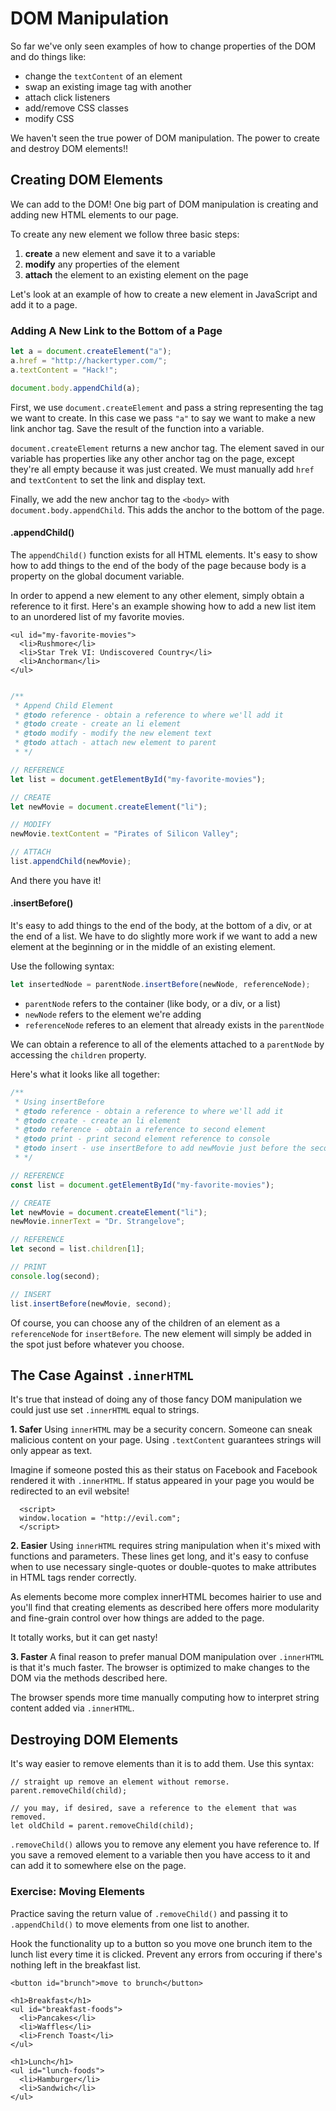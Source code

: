 # DOM Manipulation

So far we've only seen examples of how to change properties of the DOM and do things like:

* change the `textContent` of an element
* swap an existing image tag with another
* attach click listeners
* add/remove CSS classes
* modify CSS

We haven't seen the true power of DOM manipulation. The power to create and destroy DOM elements!!

## Creating DOM Elements

We can add to the DOM! One big part of DOM manipulation is creating and adding new HTML elements to our page.

To create any new element we follow three basic steps:

1. **create** a new element and save it to a variable
2. **modify** any properties of the element
3. **attach** the element to an existing element on the page

Let's look at an example of how to create a new element in JavaScript and add it to a page.

### Adding A New Link to the Bottom of a Page

```javascript
let a = document.createElement("a");
a.href = "http://hackertyper.com/";
a.textContent = "Hack!";

document.body.appendChild(a);
```

First, we use `document.createElement` and pass a string representing the tag we want to create. In this case we pass `"a"` to say we want to make a new link anchor tag. Save the result of the function into a variable.

`document.createElement` returns a new anchor tag. The element saved in our variable has properties like any other anchor tag on the page, except they're all empty because it was just created. We must manually add `href` and `textContent` to set the link and display text.

Finally, we add the new anchor tag to the `<body>` with `document.body.appendChild`. This adds the anchor to the bottom of the page.

#### .appendChild\(\)

The `appendChild()` function exists for all HTML elements. It's easy to show how to add things to the end of the body of the page because body is a property on the global document variable.

In order to append a new element to any other element, simply obtain a reference to it first. Here's an example showing how to add a new list item to an unordered list of my favorite movies.

```markup
<ul id="my-favorite-movies">
  <li>Rushmore</li>
  <li>Star Trek VI: Undiscovered Country</li>
  <li>Anchorman</li>
</ul>
```

```javascript

/**
 * Append Child Element
 * @todo reference - obtain a reference to where we'll add it
 * @todo create - create an li element
 * @todo modify - modify the new element text
 * @todo attach - attach new element to parent
 * */ 

// REFERENCE
let list = document.getElementById("my-favorite-movies");

// CREATE
let newMovie = document.createElement("li");

// MODIFY
newMovie.textContent = "Pirates of Silicon Valley";

// ATTACH
list.appendChild(newMovie);
```

And there you have it!

#### .insertBefore\(\)

It's easy to add things to the end of the body, at the bottom of a div, or at the end of a list. We have to do slightly more work if we want to add a new element at the beginning or in the middle of an existing element.

Use the following syntax:

```javascript
let insertedNode = parentNode.insertBefore(newNode, referenceNode);
```

* `parentNode` refers to the container \(like body, or a div, or a list\)
* `newNode` refers to the element we're adding
* `referenceNode` referes to an element that already exists in the `parentNode`

We can obtain a reference to all of the elements attached to a `parentNode` by accessing the `children` property.

Here's what it looks like all together:

```javascript
/**
 * Using insertBefore
 * @todo reference - obtain a reference to where we'll add it
 * @todo create - create an li element
 * @todo reference - obtain a reference to second element
 * @todo print - print second element reference to console
 * @todo insert - use insertBefore to add newMovie just before the second element.
 * */

// REFERENCE
const list = document.getElementById("my-favorite-movies");

// CREATE
let newMovie = document.createElement("li");
newMovie.innerText = "Dr. Strangelove";

// REFERENCE
let second = list.children[1];

// PRINT
console.log(second);

// INSERT
list.insertBefore(newMovie, second);
```

Of course, you can choose any of the children of an element as a `referenceNode` for `insertBefore`. The new element will simply be added in the spot just before whatever you choose.

## The Case Against `.innerHTML`

It's true that instead of doing any of those fancy DOM manipulation we could just use set `.innerHTML` equal to strings.

**1. Safer** Using `innerHTML` may be a security concern. Someone can sneak malicious content on your page. Using `.textContent` guarantees strings will only appear as text.

Imagine if someone posted this as their status on Facebook and Facebook rendered it with `.innerHTML`. If status appeared in your page you would be redirected to an evil website!

```markup
  <script>
  window.location = "http://evil.com";
  </script>
```

**2. Easier** Using `innerHTML` requires string manipulation when it's mixed with functions and parameters. These lines get long, and it's easy to confuse when to use necessary single-quotes or double-quotes to make attributes in HTML tags render correctly.

As elements become more complex innerHTML becomes hairier to use and you'll find that creating elements as described here offers more modularity and fine-grain control over how things are added to the page.

It totally works, but it can get nasty!

**3. Faster** A final reason to prefer manual DOM manipulation over `.innerHTML` is that it's much faster. The browser is optimized to make changes to the DOM via the methods described here.

The browser spends more time manually computing how to interpret string content added via `.innerHTML`.

## Destroying DOM Elements

It's way easier to remove elements than it is to add them. Use this syntax:

```text
// straight up remove an element without remorse.
parent.removeChild(child);

// you may, if desired, save a reference to the element that was removed.
let oldChild = parent.removeChild(child);
```

`.removeChild()` allows you to remove any element you have reference to. If you save a removed element to a variable then you have access to it and can add it to somewhere else on the page.

### Exercise: Moving Elements

Practice saving the return value of `.removeChild()` and passing it to `.appendChild()` to move elements from one list to another.

Hook the functionality up to a button so you move one brunch item to the lunch list every time it is clicked. Prevent any errors from occuring if there's nothing left in the breakfast list.

```text
<button id="brunch">move to brunch</button>

<h1>Breakfast</h1>
<ul id="breakfast-foods">
  <li>Pancakes</li>
  <li>Waffles</li>
  <li>French Toast</li>
</ul>

<h1>Lunch</h1>
<ul id="lunch-foods">
  <li>Hamburger</li>
  <li>Sandwich</li>
</ul>
```


